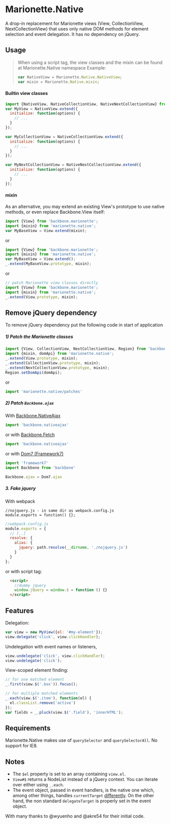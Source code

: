 Marionette.Native
=================

A drop-in replacement for Marionette views (View, CollectionView, NextCollectionView) 
that uses only native DOM methods for element selection and event delegation. 
It has no dependency on jQuery.


Usage
-----

> When using a script tag, the view classes and the mixin can be found at Marionette.Native namespace
> Example:
> ````javascript
> var NativeView = Marionette.Native.NativeView;
> var mixin = Marionette.Native.mixin;
> ```` 

#### Builtin view classes

```js
import {NativeView, NativeCollectionView, NativeNextCollectionView} from 'marionette.native';
var MyView = NativeView.extend({
  initialize: function(options) {
    // ...
  }
});

var MyCollectionView = NativeCollectionView.extend({
  initialize: function(options) {
    // ...
  }
});

var MyNextCollectionView = NativeNextCollectionView.extend({
  initialize: function(options) {
    // ...
  }
});
```

#### mixin

As an alternative, you may extend an existing View's prototype to use native
methods, or even replace Backbone.View itself:

```js
import {View} from 'backbone.marionette';
import {mixin} from 'marionette.native';
var MyBaseView = View.extend(mixin);
```

or

```js
import {View} from 'backbone.marionette';
import {mixin} from 'marionette.native';
var MyBaseView = View.extend();
_.extend(MyBaseView.prototype, mixin);
```

or

```js
// patch Marionette view classes directly
import {View} from 'backbone.marionette';
import {mixin} from 'marionette.native';
_.extend(View.prototype, mixin);
```

Remove jQuery dependency
------------------------

To remove jQuery dependency put the following code in start of application

##### 1) Patch the Marionette classes

```js
import {View, CollectionView, NextCollectionView, Region} from 'backbone.marionette';
import {mixin, domApi} from 'marionette.native';
_.extend(View.prototype, mixin);
_.extend(CollectionView.prototype, mixin);
_.extend(NextCollectionView.prototype, mixin);
Region.setDomApi(domApi);
```

or

```javascript
import 'marionette.native/patches'
```

##### 2) Patch `Backbone.ajax`

With [Backbone.NativeAjax](https://github.com/akre54/Backbone.NativeAjax)
```javascript
import 'backbone.nativeajax'
```

or with [Backbone.Fetch](https://github.com/akre54/Backbone.Fetch)
```javascript
import 'backbone.nativeajax'
```

or with [Dom7 (Framework7)](http://framework7.io/docs/dom.html)
```javascript
import 'framework7'
import Backbone from 'backbone'

Backbone.ajax = Dom7.ajax
```

##### 3. Fake jquery

With webpack
```
//nojquery.js - in same dir as webpack.config.js
module.exports = function() {};
```
```javascript
//webpack.config.js
module.exports = {
  // [..]
  resolve: {
    alias: {
      jquery: path.resolve(__dirname, './nojquery.js')
    }
  }
};
```

or with script tag:
```html
  <script>
    //dummy jquery
    window.jQuery = window.$ = function () {}
  </script>
```

Features
--------
Delegation:
```js
var view = new MyView({el: '#my-element'});
view.delegate('click', view.clickHandler);
```

Undelegation with event names or listeners,
```js
view.undelegate('click', view.clickHandler);
view.undelegate('click');
```

View-scoped element finding:
```js
// for one matched element
_.first(view.$('.box')).focus();

// for multiple matched elements
_.each(view.$('.item'), function(el) {
  el.classList.remove('active')
});
var fields = _.pluck(view.$('.field'), 'innerHTML');
```

Requirements
------------
Marionette.Native makes use of `querySelector` and `querySelectorAll`. No support for IE8.

Notes
-----
* The `$el` property is set to an array containing `view.el`.
* `View#$` returns a NodeList instead of a jQuery context. You can
  iterate over either using `_.each`.
* The event object, passed in event handlers, is the native one which, 
among other things, handles `currentTarget` [differently](https://github.com/skatejs/skatejs/issues/302).
On the other hand, the non standard `delegateTarget` is properly set in 
the event object.  


With many thanks to @wyuenho and @akre54 for their initial code.
